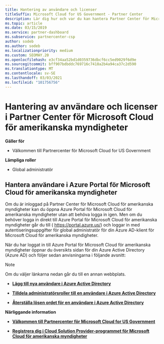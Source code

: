 ```yaml
---
title: Hantering av användare och licenser
titleSuffix: Microsoft Cloud for US Government - Partner Center
description: Lär dig hur och var du kan hantera Partner Center för Microsoft Cloud för amerikanska myndighets partners, kunder och licenser, samt återställning av lösen ord.
ms.topic: article
ms.date: 03/15/2019
ms.service: partner-dashboard
ms.subservice: partnercenter-csp
author: sodeb
ms.author: sodeb
ms.localizationpriority: medium
ms.custom: SEOMAY.20
ms.openlocfilehash: e3cf34aa52bd1d0359736dbcf6cc5ed9029f6d9e
ms.sourcegitcommit: bff907bdbddc769716c7418a2b4a94ca37c2d590
ms.translationtype: MT
ms.contentlocale: sv-SE
ms.lasthandoff: 03/03/2021
ms.locfileid: "101756756"
---
```

# <a name="user-and-license-management-in-partner-center-for-microsoft-cloud-for-us-government"></a>Hantering av användare och licenser i Partner Center för Microsoft Cloud för amerikanska myndigheter

**Gäller för**

- Välkommen till Partnercenter för Microsoft Cloud for US Government

**Lämpliga roller**

- Global administratör

## <a name="how-to-manage-users-in-the-azure-portal-for-microsoft-cloud-for-us-government"></a>Hantera användare i Azure Portal för Microsoft Cloud för amerikanska myndigheter

Om du är inloggad på Partner Center för Microsoft Cloud för amerikanska myndigheter kan du öppna Azure Portal för Microsoft Cloud för amerikanska myndigheter utan att behöva logga in igen. Men om du behöver logga in direkt till Azure Portal för Microsoft Cloud för amerikanska myndigheter går du till ( https://portal.azure.us/) och loggar in med autentiseringsuppgifter för global administratör för din Azure AD-klient för Microsoft Cloud för amerikanska myndigheter.

När du har loggat in till Azure Portal för Microsoft Cloud för amerikanska myndigheter öppnar du översikts sidan för din Azure Active Directory (Azure AD) och följer sedan anvisningarna i följande avsnitt:

> [!NOTE]  
> Om du väljer länkarna nedan går du till en annan webbplats. 

-  [**Lägg till nya användare i Azure Active Directory**](/azure/active-directory/active-directory-users-create-azure-portal)

-  [**Tilldela administratörsroller till en användare i Azure Active Directory**](/azure/active-directory/active-directory-users-assign-role-azure-portal)

-  [**Återställa lösen ordet för en användare i Azure Active Directory**](/azure/active-directory/active-directory-users-reset-password-azure-portal)

**Närliggande information**

-  [**Välkommen till Partnercenter för Microsoft Cloud for US Government**](partner-center-for-microsoft-us-govt-cloud.md)

-  [**Registrera dig i Cloud Solution Provider-programmet för Microsoft Cloud för amerikanska myndigheter**](enroll-in-csp-for-microsoft-us-govt-cloud.md)
